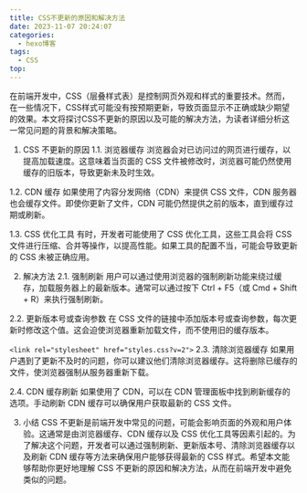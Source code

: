 ```yaml
---
title: CSS不更新的原因和解决方法
date: 2023-11-07 20:24:07
categories: 
  - hexo博客
tags:
  - CSS
top:
---
```

在前端开发中，CSS（层叠样式表）是控制网页外观和样式的重要技术。然而，在一些情况下，CSS样式可能没有按预期更新，导致页面显示不正确或缺少期望的效果。本文将探讨CSS不更新的原因以及可能的解决方法，为读者详细分析这一常见问题的背景和解决策略。

1. CSS 不更新的原因
1.1. 浏览器缓存
浏览器会对已访问过的网页进行缓存，以提高加载速度。这意味着当页面的 CSS 文件被修改时，浏览器可能仍然使用缓存的旧版本，导致更新未及时生效。
<!--more-->
1.2. CDN 缓存
如果使用了内容分发网络（CDN）来提供 CSS 文件，CDN 服务器也会缓存文件。即使你更新了文件，CDN 可能仍然提供之前的版本，直到缓存过期或刷新。

1.3. CSS 优化工具
有时，开发者可能使用了 CSS 优化工具，这些工具会将 CSS 文件进行压缩、合并等操作，以提高性能。如果工具的配置不当，可能会导致更新的 CSS 未被正确应用。

2. 解决方法
2.1. 强制刷新
用户可以通过使用浏览器的强制刷新功能来绕过缓存，加载服务器上的最新版本。通常可以通过按下 Ctrl + F5（或 Cmd + Shift + R）来执行强制刷新。

2.2. 更新版本号或查询参数
在 CSS 文件的链接中添加版本号或查询参数，每次更新时修改这个值。这会迫使浏览器重新加载文件，而不使用旧的缓存版本。

`<link rel="stylesheet" href="styles.css?v=2">`
2.3. 清除浏览器缓存
如果用户遇到了更新不及时的问题，你可以建议他们清除浏览器缓存。这将删除已缓存的文件，使浏览器强制从服务器重新下载。

2.4. CDN 缓存刷新
如果使用了 CDN，可以在 CDN 管理面板中找到刷新缓存的选项。手动刷新 CDN 缓存可以确保用户获取最新的 CSS 文件。

3. 小结
CSS 不更新是前端开发中常见的问题，可能会影响页面的外观和用户体验。这通常是由浏览器缓存、CDN 缓存以及 CSS 优化工具等因素引起的。为了解决这个问题，开发者可以通过强制刷新、更新版本号、清除浏览器缓存以及刷新 CDN 缓存等方法来确保用户能够获得最新的 CSS 样式。希望本文能够帮助你更好地理解 CSS 不更新的原因和解决方法，从而在前端开发中避免类似的问题。

